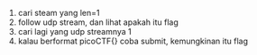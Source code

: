 1. cari steam yang len=1
2. follow udp stream, dan lihat apakah itu flag
3. cari lagi yang udp streamnya 1
4. kalau berformat picoCTF{} coba submit, kemungkinan itu flag
